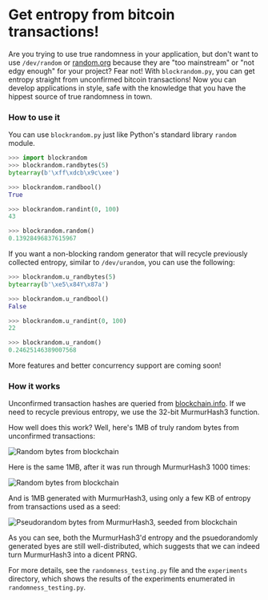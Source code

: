 Get entropy from bitcoin transactions!
======================================

Are you trying to use true randomness in your application, but don't want to use `/dev/random` or [random.org](https://random.org) because they are "too mainstream" or "not edgy enough" for your project? Fear not! With `blockrandom.py`, you can get entropy straight from unconfirmed bitcoin transactions! Now you can develop applications in style, safe with the knowledge that you have the hippest source of true randomness in town.

### How to use it ###

You can use `blockrandom.py` just like Python's standard library `random` module.

```python
>>> import blockrandom
>>> blockrandom.randbytes(5)
bytearray(b'\xff\xdcb\x9c\xee')

>>> blockrandom.randbool()
True

>>> blockrandom.randint(0, 100)
43

>>> blockrandom.random()
0.13928496837615967
````

If you want a non-blocking random generator that will recycle previously collected entropy, similar to `/dev/urandom`, you can use the following:

```python
>>> blockrandom.u_randbytes(5)
bytearray(b'\xe5\x84Y\x87a')

>>> blockrandom.u_randbool()
False

>>> blockrandom.u_randint(0, 100)
22

>>> blockrandom.u_random()
0.24625146389007568
```

More features and better concurrency support are coming soon!

### How it works ###

Unconfirmed transaction hashes are queried from [blockchain.info](https://blockchain.info). If we need to recycle previous entropy, we use the 32-bit MurmurHash3 function.

How well does this work? Well, here's 1MB of truly random bytes from unconfirmed transactions:

![Random bytes from blockchain](../blob/master/experiments/transaction_bytes.png?raw=true)

Here is the same 1MB, after it was run through MurmurHash3 1000 times:

![Random bytes from blockchain](../blob/master/experiments/murmured1000_transaction_bytes.png?raw=true)

And is 1MB generated with MurmurHash3, using only a few KB of entropy from transactions used as a seed:

![Pseudorandom bytes from MurmurHash3, seeded from blockchain](../blob/master/experiments/u_randbytes.png?raw=true)

As you can see, both the MurmurHash3'd entropy and the psuedorandomly generated byes are still well-distributed, which suggests that we can indeed turn MurmurHash3 into a dicent PRNG.

For more details, see the `randomness_testing.py` file and the `experiments` directory, which shows the results of the experiments enumerated in `randomness_testing.py`.
